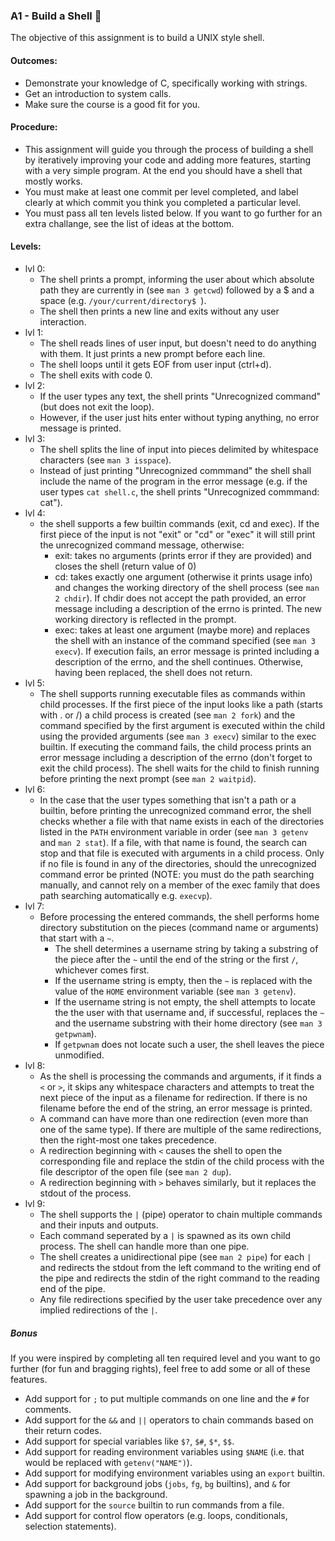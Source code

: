 ### A1 - Build a Shell 🐚

The objective of this assignment is to build a UNIX style shell.

#### Outcomes:
* Demonstrate your knowledge of C, specifically working with strings.
* Get an introduction to system calls.
* Make sure the course is a good fit for you.

#### Procedure:
* This assignment will guide you through the process of building a shell by iteratively improving your code and adding more features, starting with a very simple program. At the end you should have a shell that mostly works.
* You must make at least one commit per level completed, and label clearly at which commit you think you completed a particular level.
* You must pass all ten levels listed below. If you want to go further for an extra challange, see the list of ideas at the bottom.

#### Levels:
* lvl 0: 
  * The shell prints a prompt, informing the user about which absolute path they are currently in (see `man 3 getcwd`) followed by a $ and a space (e.g. `/your/current/directory$ `).
  * The shell then prints a new line and exits without any user interaction.
* lvl 1:
  * The shell reads lines of user input, but doesn't need to do anything with them. It just prints a new prompt before each line.
  * The shell loops until it gets EOF from user input (ctrl+d).
  * The shell exits with code 0.
* lvl 2:
  * If the user types any text, the shell prints "Unrecognized command" (but does not exit the loop).
  * However, if the user just hits enter without typing anything, no error message is printed.
* lvl 3:
  * The shell splits the line of input into pieces delimited by whitespace characters (see `man 3 isspace`).
  * Instead of just printing "Unrecognized commmand" the shell shall include the name of the program in the error message (e.g. if the user types `cat shell.c`, the shell prints "Unrecognized commmand: cat").
* lvl 4:
  * the shell supports a few builtin commands (exit, cd and exec). If the first piece of the input is not "exit" or "cd" or "exec" it will still print the unrecognized command message, otherwise:
    * exit: takes no arguments (prints error if they are provided) and closes the shell (return value of 0)
    * cd: takes exactly one argument (otherwise it prints usage info) and changes the working directory of the shell process (see `man 2 chdir`). If chdir does not accept the path provided, an error message including a description of the errno is printed. The new working directory is reflected in the prompt.
    * exec: takes at least one argument (maybe more) and replaces the shell with an instance of the command specified (see `man 3 execv`). If execution fails, an error message is printed including a description of the errno, and the shell continues. Otherwise, having been replaced, the shell does not return.
* lvl 5:
  * The shell supports running executable files as commands within child processes. If the first piece of the input looks like a path (starts with . or /) a child process is created (see `man 2 fork`) and the command specified by the first argument is executed within the child using the provided arguments (see `man 3 execv`) similar to the exec builtin. If executing the command fails, the child process prints an error message including a description of the errno (don't forget to exit the child process). The shell waits for the child to finish running before printing the next prompt (see `man 2 waitpid`).
* lvl 6:
  * In the case that the user types something that isn't a path or a builtin, before printing the unrecognized command error, the shell checks whether a file with that name exists in each of the directories listed in the `PATH` environment variable in order (see `man 3 getenv` and `man 2 stat`). If a file, with that name is found, the search can stop and that file is executed with arguments in a child process. Only if no file is found in any of the directories, should the unrecognized command error be printed (NOTE: you must do the path searching manually, and cannot rely on a member of the exec family that does path searching automatically e.g. `execvp`).
* lvl 7:
  * Before processing the entered commands, the shell performs home directory substitution on the pieces (command name or arguments) that start with a `~`.
    * The shell determines a username string by taking a substring of the piece after the `~` until the end of the string or the first `/`, whichever comes first.
    * If the username string is empty, then the `~` is replaced with the value of the `HOME` environment variable (see `man 3 getenv`).
    * If the username string is not empty, the shell attempts to locate the the user with that username and, if successful, replaces the `~` and the username substring with their home directory (see `man 3 getpwnam`).
    * If `getpwnam` does not locate such a user, the shell leaves the piece unmodified.
* lvl 8:
  * As the shell is processing the commands and arguments, if it finds a `<` or `>`, it skips any whitespace characters and attempts to treat the next piece of the input as a filename for redirection. If there is no filename before the end of the string, an error message is printed. 
  * A command can have more than one redirection (even more than one of the same type). If there are multiple of the same redirections, then the right-most one takes precedence.
  * A redirection beginning with `<` causes the shell to open the corresponding file and replace the stdin of the child process with the file descriptor of the open file (see `man 2 dup`).
  * A redirection beginning with `>` behaves similarly, but it replaces the stdout of the process.
* lvl 9:
  * The shell supports the `|` (pipe) operator to chain multiple commands and their inputs and outputs.
  * Each command seperated by a `|` is spawned as its own child process. The shell can handle more than one pipe.
  * The shell creates a unidirectional pipe (see `man 2 pipe`) for each `|` and redirects the stdout from the left command to the writing end of the pipe and redirects the stdin of the right command to the reading end of the pipe.
  * Any file redirections specified by the user take precedence over any implied redirections of the `|`.

##### Bonus
If you were inspired by completing all ten required level and you want to go further (for fun and bragging rights), feel free to add some or all of these features.

* Add support for `;` to put multiple commands on one line and the `#` for comments.
* Add support for the `&&` and `||` operators to chain commands based on their return codes.
* Add support for special variables like `$?`, `$#`, `$*`, `$$`.
* Add support for reading environment variables using `$NAME` (i.e. that would be replaced with `getenv("NAME")`).
* Add support for modifying environment variables using an `export` builtin.
* Add support for background jobs (`jobs`, `fg`, `bg` builtins), and `&` for spawning a job in the background.
* Add support for the `source` builtin to run commands from a file.
* Add support for control flow operators (e.g. loops, conditionals, selection statements).
